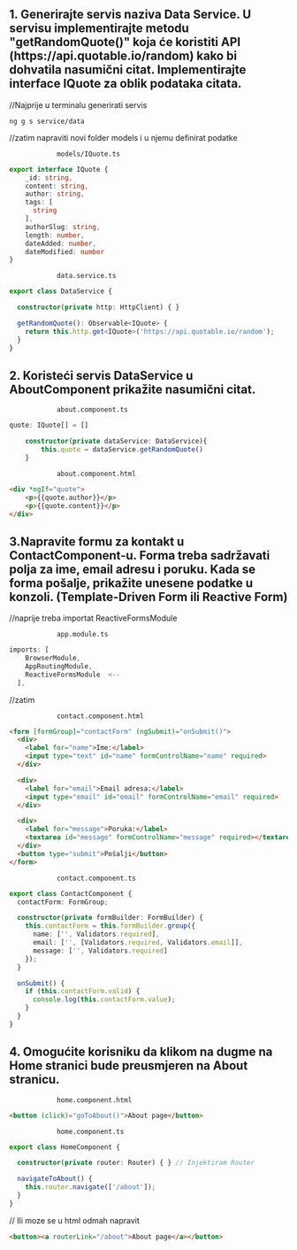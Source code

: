 <h2>1. Generirajte servis naziva Data Service. U servisu implementirajte metodu "getRandomQuote()" koja će koristiti API 
(https://api.quotable.io/random) kako bi dohvatila nasumični citat. Implementirajte interface IQuote za oblik podataka citata.</h2>

//Najprije u terminalu generirati servis 

```ng g s service/data```

//zatim napraviti novi folder models i u njemu definirat podatke

                models/IQuote.ts
```typescript
export interface IQuote {
    _id: string,
    content: string,
    author: string,
    tags: [
      string
    ],
    authorSlug: string,
    length: number,
    dateAdded: number,
    dateModified: number
}
```

                data.service.ts

```typescript
export class DataService {

  constructor(private http: HttpClient) { }

  getRandomQuote(): Observable<IQuote> {
    return this.http.get<IQuote>('https://api.quotable.io/random');
  }
}
```

<h2>2. Koristeći servis DataService u AboutComponent prikažite nasumični citat. </h2>

                about.component.ts

```typescript
quote: IQuote[] = []

    constructor(private dataService: DataService){
        this.quote = dataService.getRandomQuote()
    }
```

                about.component.html

```html
<div *ngIf="quote">
    <p>{{quote.author}}</p>
    <p>{{quote.content}}</p>
</div>
```

<h2>3.Napravite formu za kontakt u ContactComponent-u. Forma treba sadržavati polja za ime, email adresu i poruku. Kada se forma pošalje, prikažite unesene podatke u konzoli. (Template-Driven Form ili Reactive Form) </h2>

//naprije treba importat ReactiveFormsModule 

                app.module.ts

```typescript
imports: [
    BrowserModule,
    AppRoutingModule,
    ReactiveFormsModule  <--
  ],
```
//zatim 

                contact.component.html

```html
<form [formGroup]="contactForm" (ngSubmit)="onSubmit()">
  <div>
    <label for="name">Ime:</label>
    <input type="text" id="name" formControlName="name" required>
  </div>

  <div>
    <label for="email">Email adresa:</label>
    <input type="email" id="email" formControlName="email" required>
  </div>

  <div>
    <label for="message">Poruka:</label>
    <textarea id="message" formControlName="message" required></textarea>
  </div>
  <button type="submit">Pošalji</button>
</form>
```

                contact.component.ts

```typescript
export class ContactComponent {
  contactForm: FormGroup;

  constructor(private formBuilder: FormBuilder) { 
    this.contactForm = this.formBuilder.group({
      name: ['', Validators.required],
      email: ['', [Validators.required, Validators.email]],
      message: ['', Validators.required]
    });
  }

  onSubmit() {
    if (this.contactForm.valid) {
      console.log(this.contactForm.value);
    }
  }
}
```

<h2>4. Omogućite korisniku da klikom na dugme na Home stranici bude preusmjeren na About stranicu. </h2>

                home.component.html

```html
<button (click)="goToAbout()">About page</button>
```

                home.component.ts
```typescript
export class HomeComponent {

  constructor(private router: Router) { } // Injektiram Router

  navigateToAbout() {
    this.router.navigate(['/about']); 
  }
}
```
// Ili moze se u html odmah napravit

```html
<button><a routerLink="/about">About page</a></button>
```








